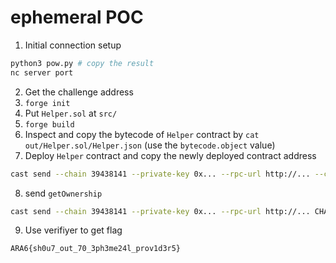 # ephemeral POC

1. Initial connection setup
```sh
python3 pow.py # copy the result
nc server port
```
2. Get the challenge address
3. `forge init`
4. Put `Helper.sol` at `src/`
5. `forge build`
6. Inspect and copy the bytecode of `Helper` contract by `cat out/Helper.sol/Helper.json` (use the `bytecode.object` value)
7. Deploy `Helper` contract and copy the newly deployed contract address
```sh
cast send --chain 39438141 --private-key 0x... --rpc-url http://... --create BYTECODE
```
8. send `getOwnership`
```sh
cast send --chain 39438141 --private-key 0x... --rpc-url http://... CHAL_ADDR "getOwnership(address)" HELPER_ADDR
```
9. Use verifiyer to get flag
```sh
ARA6{sh0u7_out_70_3ph3me24l_prov1d3r5}
```
